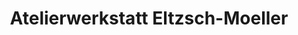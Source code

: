 ---
title: "Atelierwerkstatt Eltzsch-Moeller"
url: /friedland/atelierwerkstatt-eltzsch-moeller/
shop: Kunst
---